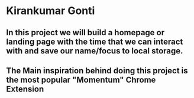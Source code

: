 # Kirankumar Gonti

## In this project we will build a homepage or landing page with the time that we can interact with and save our name/focus to local storage.

## The Main inspiration behind doing this project is the most popular "Momentum" Chrome Extension 
